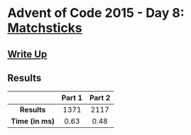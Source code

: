 # Advent of Code 2015 - Day 8: [Matchsticks](https://adventofcode.com/2015/day/8)

## [Write Up](https://codingap.github.io/advent-of-code/writeups/2015/day08)
## Results
|| **Part 1** | **Part 2** |
|:--:|:---:|:---:|
| **Results** | 1371 | 2117 |
| **Time (in ms)** | 0.63 | 0.48 |